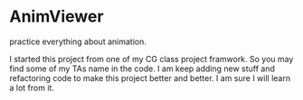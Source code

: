 AnimViewer
==========

practice everything about animation.

I started this project from one of my CG class project framwork. So you may find
some of my TAs name in the code. I am keep adding new stuff and refactoring code
to make this project better and better. I am sure I will learn a lot from it.
